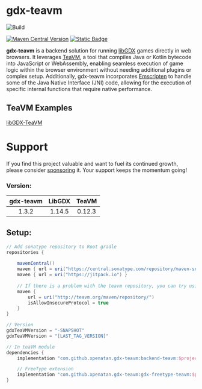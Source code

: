 # gdx-teavm

![Build](https://github.com/xpenatan/gdx-teavm/actions/workflows/snapshot.yml/badge.svg)

[![Maven Central Version](https://img.shields.io/maven-central/v/com.github.xpenatan.gdx-teavm/backend-teavm)](https://central.sonatype.com/artifact/com.github.xpenatan.gdx-teavm/backend-teavm)
[![Static Badge](https://img.shields.io/badge/snapshot---SNAPSHOT-red)](https://central.sonatype.com/service/rest/repository/browse/maven-snapshots/com/github/xpenatan/gdx-teavm/)

**gdx-teavm** is a backend solution for running [libGDX](https://github.com/libgdx/libgdx) games directly in web browsers. It leverages [TeaVM](https://github.com/konsoletyper/teavm), a tool that compiles Java or Kotlin bytecode into JavaScript or WebAssembly, enabling seamless execution of game logic within the browser environment without needing additional plugins or complex setup.
Additionally, gdx-teavm incorporates [Emscripten](https://emscripten.org/) to handle some of the Java Native Interface (JNI) code, allowing for the execution of specific internal functions that require native performance.

## TeaVM Examples
[libGDX-TeaVM](https://github.com/xpenatan/libGDX-TeaVM)

# Support

If you find this project valuable and want to fuel its continued growth, please consider [sponsoring](https://github.com/sponsors/xpenatan) it. Your support keeps the momentum going!

### Version:
| gdx-teavm | LibGDX | TeaVM  |
|:---------:|:------:|:------:|
|   1.3.2   | 1.14.5 | 0.12.3 |

## Setup:
```groovy
// Add sonatype repository to Root gradle
repositories {
    
    mavenCentral()
    maven { url = uri("https://central.sonatype.com/repository/maven-snapshots/") }
    maven { url = uri("https://jitpack.io") }
    
    // If there is a problem with the teavm repository, you can try using http
    maven {
        url = uri("http://teavm.org/maven/repository/")
        isAllowInsecureProtocol = true
    }
}

// Version
gdxTeaVMVersion = "-SNAPSHOT"
gdxTeaVMVersion = "[LAST_TAG_VERSION]"

// In teaVM module
dependencies {
    implementation "com.github.xpenatan.gdx-teavm:backend-teavm:$project.gdxTeaVMVersion"

    // FreeType extension
    implementation "com.github.xpenatan.gdx-teavm:gdx-freetype-teavm:$project.gdxTeaVMVersion"
}
```